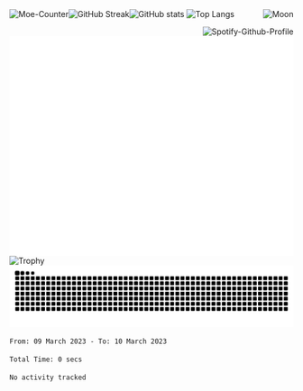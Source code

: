 <picture>
  <img align="left"src="https://Moe-Counter.speechless22.repl.co/get/@:Speechless22?theme=asoul" alt="Moe-Counter">
</picture>
<picture>
  <img align="right" src="https://moon-svg-speechless.vercel.app/moon.svg?theme=ray&rotate=0" alt="Moon">
</picture>
<picture>
  <img src="https://github-readme-stats-speechless.vercel.app/api?username=Speechless22&show_icons=true&theme=transparent&hide_border=true&include_all_commits=true" alt="GitHub stats">
</picture>
<picture>
  <img src="https://github-readme-stats-speechless.vercel.app/api/top-langs?username=Speechless22&layout=compact&theme=transparent&hide_border=true" alt="Top Langs">
</picture>
<picture>
  <img align="left" src="https://github-readme-streak-stats-speechless.vercel.app?user=Speechless22&theme=github-dark&hide_border=true" alt="GitHub Streak">
</picture>

[<img align="right" src="https://spotify-github-profile-speechless.vercel.app/api/view?uid=wb79yl20xdk5sbtru65bvgvh1&cover_image=true&theme=novatorem&show_offline=false&background_color=121212&interchange=true" alt="Spotify-Github-Profile">](https://spotify-github-profile-speechless.vercel.app/api/view?uid=wb79yl20xdk5sbtru65bvgvh1&redirect=true)
<picture>
  <img align="center" src="https://raw.githubusercontent.com/Speechless22/Speechless22/output/github-metrics.svg" alt="Metrics">
</picture>
<picture>
  <img src="https://github-profile-trophy-speechless.vercel.app?username=Speechless22&column=-1&no-bg=true&no-frame=true&theme=monokai" alt="Trophy">
</picture>
<picture>
  <source media="(prefers-color-scheme: dark)" srcset="https://raw.githubusercontent.com/Speechless22/Speechless22/output/github-contribution-grid-snake-dark.svg">
  <source media="(prefers-color-scheme: light)" srcset="https://raw.githubusercontent.com/Speechless22/Speechless22/output/github-contribution-grid-snake.svg">
  <img alt="github contribution grid snake animation" src="https://raw.githubusercontent.com/Speechless22/Speechless22/output/github-contribution-grid-snake.svg">
</picture>
<!--START_SECTION:waka-->

```text
From: 09 March 2023 - To: 10 March 2023

Total Time: 0 secs

No activity tracked
```

<!--END_SECTION:waka-->
